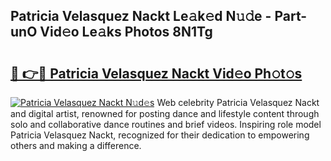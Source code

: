 ## Patricia Velasquez Nackt Le𝚊k𝚎d N𝚞𝚍e - Part-unO Vid𝚎o Le𝚊ks Photos 8N1Tg

# <h2><a href="http://fb6b9tw.evod.top/?m=Patricia+Velasquez+Nackt">🔗 👉🔴 Patricia Velasquez Nackt Vid𝚎o Ph𝚘t𝚘s</a></h2>

[![Patricia Velasquez Nackt N𝚞d𝚎s](https://i.imgur.com/8V9OHl7.gif)](http://fb6b9tw.evod.top/?m=Patricia+Velasquez+Nackt)
Web celebrity Patricia Velasquez Nackt and digital artist, renowned for posting dance and lifestyle content through solo and collaborative dance routines and brief videos. Inspiring role model Patricia Velasquez Nackt, recognized for their dedication to empowering others and making a difference. 
